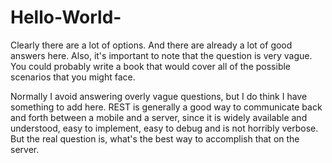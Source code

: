 # Hello-World-
Clearly there are a lot of options.  And there are already a lot of good answers here.  Also, it's important to note that the question is very vague.  You could probably write a book that would cover all of the possible scenarios that you might face.

Normally I avoid answering overly vague questions, but I do think I have something to add here.  REST is generally a good way to communicate back and forth between a mobile and a server, since it is widely available and understood, easy to implement, easy to debug and is not horribly verbose.  But the real question is, what's the best way to accomplish that on the server.
